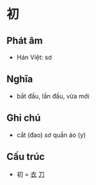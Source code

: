 # 初

## Phát âm
* Hán Việt: sơ

## Nghĩa
* bắt đầu, lần đầu, vừa mới

## Ghi chú
* cắt (đao) sơ quần áo (y)

## Cấu trúc
* 初 = [衣](衣.md) [刀](刀.md)

<script>window.HANZI_FIELD='初';</script>